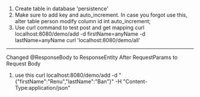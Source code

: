 ﻿1. Create table in database 'persistence'
2. Make sure to add key and auto_increment. In case you forgot use this,
    alter table person modify column id int auto_increment;   
3. Use curl command to test post and get mapping
    curl localhost:8080/demo/add -d firstName=anyName -d lastName=anyName
    curl 'localhost:8080/demo/all' 
    
-----------------
Changed @ResponseBody to ResponseEntity
After RequestParams to Request Body
1. use this curl localhost:8080/demo/add -d "{\"firstName\":\"Renu\",\"lastName\":\"Ban\"}" -H "Content-Type:application/json"
